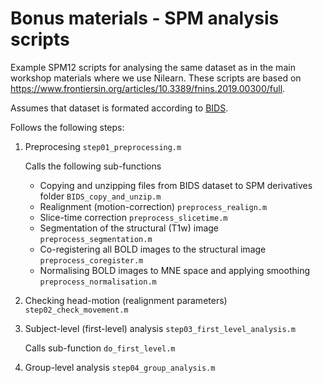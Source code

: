 # Bonus materials - SPM analysis scripts

Example SPM12 scripts for analysing the same dataset as in the main workshop materials where we use Nilearn. These scripts are based on https://www.frontiersin.org/articles/10.3389/fnins.2019.00300/full. 

Assumes that dataset is formated according to [BIDS](https://bids.neuroimaging.io/). 

Follows the following steps: 

1. Preprocesing `step01_preprocessing.m`

    Calls the following sub-functions

    * Copying and unzipping files from BIDS dataset to SPM derivatives folder `BIDS_copy_and_unzip.m`
    * Realignment (motion-correction) `preprocess_realign.m`
    * Slice-time correction `preprocess_slicetime.m`
    * Segmentation of the structural (T1w) image  `preprocess_segmentation.m`
    * Co-registering all BOLD images to the structural image `preprocess_coregister.m`
    * Normalising BOLD images to MNE space and applying smoothing `preprocess_normalisation.m`

2. Checking head-motion (realignment parameters) `step02_check_movement.m`
3. Subject-level (first-level) analysis `step03_first_level_analysis.m`

    Calls sub-function `do_first_level.m`

4. Group-level analysis `step04_group_analysis.m`